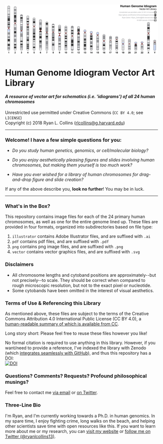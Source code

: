 ![Human Genome Idiogram](https://github.com/RCollins13/HumanIdiogramLibrary/blob/master/png/human_genome_idiogram.png "Human Genome Idiogram")  
# Human Genome Idiogram Vector Art Library
#### *A resource of vector art for schematics (*i.e.* 'idiograms') of all 24 human chromosomes*  
  

Unrestricted use permitted under Creative Commons (`CC BY 4.0`; see `LICENSE`)  
Copyright (c) 2018 Ryan L. Collins (<rlcollins@g.harvard.edu>)  


---  


### Welcome! I have a few simple questions for you:

  * *Do you study human genetics, genomics, or cell/molecular biology?*

  * *Do you enjoy aesthetically pleasing figures and slides involving human chromosomes, but making them yourself is too much work?*  

  * *Have you ever wished for a library of human chromosomes for drag-and-drop figure and slide creation?*  

If any of the above describe you, **look no further**!  You may be in luck.  


---  
### What's in the Box?  
  

This repository contains image files for each of the 24 primary human chromosomes, as well as one for the entire genome lined up.  These files are provided in four formats, organized into subdirectories based on file type:  
1. `illustrator` contains Adobe Illustrator files, and are suffixed with `.ai`
2. `pdf` contains pdf files, and are suffixed with `.pdf`  
3. `png` contains png image files, and are suffixed with `.png`
4. `vector` contains vector graphics files, and are suffixed with `.svg`  
     
  
### Disclaimers  
  * All chromosome lengths and cytoband positions are approximately--but not precisely--to scale. They should be correct when compared to rough microscopic resolution, but not to the exact pixel or nucleotide.  
  * Some cytobands have been omitted in the interest of visual aesthetics.  

  
### Terms of Use &amp; Referencing this Library 
As mentioned above, these files are subject to the terms of the Creative Commons Attribution 4.0 International Public License (CC BY 4.0), a [human-readable summary of which is available from CC](https://creativecommons.org/licenses/by/4.0/).  
  
Long story short: Please feel free to reuse these files however you like!  

No formal citation is required to use anything in this library. However, if you want/need to provide a reference, I've indexed the library with Zenodo (which [integrates seamlessly with GitHub](https://guides.github.com/activities/citable-code/)), and thus this repository has a DOI:  
[![DOI](https://zenodo.org/badge/127183933.svg)](https://zenodo.org/badge/latestdoi/127183933)  

  
### Questions? Comments? Requests? Profound philosophical musings?   
Feel free to contact me [via email](mailto:rlcollins@g.harvard.edu) or [on Twitter](https://twitter.com/ryanlcollins13).

### Three-Line Bio
I'm Ryan, and I'm currently working towards a Ph.D. in human genomics. In my spare time, I enjoy fighting crime, long walks on the beach, and helping other scientists save time with open resources like this. If you want to learn more about me or my research, you can [visit my website](http://ryanlcollins.com) or [follow me on Twitter (@ryanlcollins13)](https://twitter.com/ryanlcollins13).
  